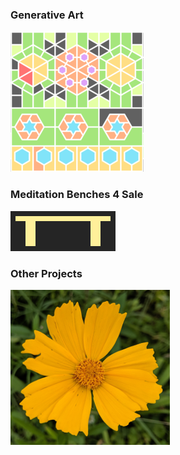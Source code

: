### Generative Art
![](pix/generativeartlink.png)

### Meditation Benches 4 Sale
![](pix/bencheslink.png)

### Other Projects
![](pix/otherprojectslink.png)

